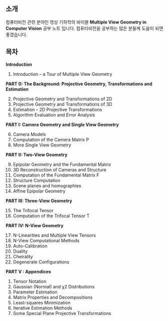 ## 소개
컴퓨터비전 관련 분야인 영상 기하학의 바이블 **Multiple View Geometry in Computer Vision** 공부 노트 입니다. 컴퓨터비전을 공부하는 많은 분들께 도움이 되면 좋겠습니다.

## 목차
**Introduction**

1. Introduction – a Tour of Multiple View Geometry

**PART 0: The Background: Projective Geometry, Transformations and Estimation**

2. Projective Geometry and Transformations of 2D
3. Projective Geometry and Transformations of 3D
4. Estimation – 2D Projective Transformations
5. Algorithm Evaluation and Error Analysis

**PART I: Camera Geometry and Single View Geometry**

6. Camera Models
7. Computation of the Camera Matrix P
8. More Single View Geometry

**PART II: Two-View Geometry**

9. Epipolar Geometry and the Fundamental Matrix
10. 3D Reconstruction of Cameras and Structure
11. Computation of the Fundamental Matrix F
12. Structure Computation
13. Scene planes and homographies
14. Affine Epipolar Geometry

**PART III: Three-View Geometry**

15. The Trifocal Tensor
16. Computation of the Trifocal Tensor T

**PART IV: N-View Geometry**

17. N-Linearities and Multiple View Tensors
18. N-View Computational Methods
19. Auto-Calibration
20. Duality
21. Cheirality
22. Degenerate Configurations

**PART V : Appendices**
1. Tensor Notation
2. Gaussian (Normal) and χ2 Distributions
3. Parameter Estimation
4. Matrix Properties and Decompositions
5. Least-squares Minimization
6. Iterative Estimation Methods
7. Some Special Plane Projective Transformations
